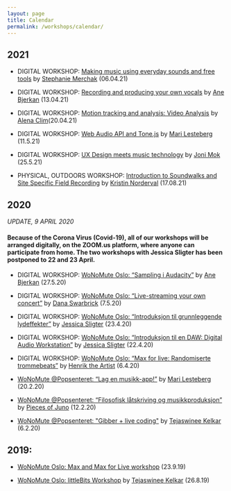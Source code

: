 ```yaml
---
layout: page
title: Calendar
permalink: /workshops/calendar/
---
```


## 2021


* DIGITAL WORKSHOP: [Making music using everyday sounds and free tools](http://wonomute.no/workshops/stephanie-merchak-workshop) by [Stephanie Merchak](/directory-of-wonomute/stephanie-merchak/) (06.04.21)

* DIGITAL WORKSHOP: [Recording and producing your own vocals](http://wonomute.no/workshops/ane-bjerkan-workshop) by [Ane Bjerkan](/directory-of-wonomute/ane-bjerkan/) (13.04.21)

* DIGITAL WORKSHOP: [Motion tracking and analysis: Video Analysis](http://wonomute.no/workshops/alena-clim-workshop) by [Alena Clim](/directory-of-wonomute/alena-clim/)(20.04.21)

* DIGITAL WORKSHOP: [Web Audio API and Tone.js](http://wonomute.no/workshops/mari-lesteberg-workshop) by [Mari Lesteberg](/directory-of-wonomute/mari-lesteberg/) (11.5.21) 

* DIGITAL WORKSHOP: [UX Design meets music technology](http://wonomute.no/workshops/joni-mok-workshop) by [Joni Mok](/directory-of-wonomute/joni-mok/) (25.5.21)

* PHYSICAL, OUTDOORS WORKSHOP: [Introduction to Soundwalks and Site Specific Field Recording](http://wonomute.no/workshops/kristin-norderval-workshop) by [Kristin Norderval](/directory-of-wonomute/kristin-norderval/) (17.08.21)


## 2020

_UPDATE, 9 APRIL 2020_ 
#### Because of the Corona Virus (Covid-19), all of our workshops will be arranged digitally, on the ZOOM.us platform, where anyone can participate from home. The two workshops with Jessica Sligter has been postponed to 22 and 23 April. 

* DIGITAL WORKSHOP: [WoNoMute Oslo: “Sampling i Audacity”](https://www.hf.uio.no/imv/english/research/news-and-events/events/other/wonomute/workshops/2020/sampling-i-audacity/index.html) by [Ane Bjerkan](/directory-of-wonomute/ane-bjerkan/) (27.5.20)

* DIGITAL WORKSHOP: [WoNoMute Oslo: “Live-streaming your own concert”](https://www.hf.uio.no/imv/english/research/news-and-events/events/other/wonomute/workshops/2020/live-streaming/index.html) by [Dana Swarbrick](https://danaswarbrick.com/) (7.5.20)

* DIGITAL WORKSHOP: [WoNoMute Oslo: “Introduksjon til grunnleggende lydeffekter”](https://www.hf.uio.no/imv/english/research/news-and-events/events/other/wonomute/workshops/2020/daweffects/index.html) by [Jessica Sligter](https://open.spotify.com/artist/48iIbouLgLgL2jeZQ7OaTO) (23.4.20)

* DIGITAL WORKSHOP: [WoNoMute Oslo: “Introduksjon til en DAW: Digital Audio Workstation”](https://www.hf.uio.no/imv/english/research/news-and-events/events/other/wonomute/workshops/2020/dawintro/index.html) by [Jessica Sligter](https://open.spotify.com/artist/48iIbouLgLgL2jeZQ7OaTO) (22.4.20)

* DIGITAL WORKSHOP: [WoNoMute Oslo: “Max for live: Randomiserte trommebeats”](https://www.hf.uio.no/imv/english/research/news-and-events/events/other/wonomute/workshops/2020/max-for-live/index.html) by [Henrik the Artist](https://www.facebook.com/henriktheartist) (6.4.20)

* [WoNoMute @Popsenteret: “Lag en musikk-app!”](https://www.hf.uio.no/imv/english/research/news-and-events/events/other/wonomute/workshops/2020/Popsenteret/musikkapp/index.html) by [Mari Lesteberg](/directory-of-wonomute/mari-lesteberg/) (20.2.20)

* [WoNoMute @Popsenteret: “Filosofisk låtskriving og musikkproduksjon”](https://www.hf.uio.no/imv/english/research/news-and-events/events/other/wonomute/workshops/2020/Popsenteret/latskriving/) by [Pieces of Juno](https://www.junojensen.com/) (12.2.20)

* [WoNoMute @Popsenteret: "Gibber + live coding"](https://www.hf.uio.no/imv/english/research/news-and-events/events/other/wonomute/workshops/2020/Popsenteret/livekoding/index.html) by [Tejaswinee Kelkar](/directory-of-wonomute/tejaswinee-kelkar/) (6.2.20)



## 2019:

* [WoNoMute Oslo: Max and Max for Live workshop](https://www.hf.uio.no/imv/english/research/news-and-events/events/other/wonomute/workshops/2019/max/) (23.9.19)

* [WoNoMute Oslo: littleBits Workshop](https://www.hf.uio.no/imv/english/research/news-and-events/events/other/wonomute/workshops/2019/littlebits/) by [Tejaswinee Kelkar](/directory-of-wonomute/tejaswinee-kelkar/) (26.8.19)


